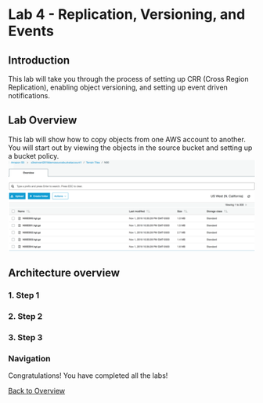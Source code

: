 # Lab 4 - Replication, Versioning, and Events

## Introduction
This lab will take you through the process of setting up CRR (Cross Region Replication), enabling object versioning, and setting up event driven notifications.

## Lab Overview
This lab will show how to copy objects from one AWS account to another.
You will start out by viewing the objects in the source bucket and setting up a bucket policy.
![S3 Console](/images/1-console.png)

## Architecture overview

### 1. Step 1

### 2. Step 2 

### 3. Step 3



### Navigation
Congratulations!  You have completed all the labs!

[Back to Overview](../README.md)